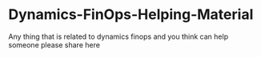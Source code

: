 # Dynamics-FinOps-Helping-Material
Any thing that is related to dynamics finops and you think can help someone please share here
